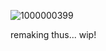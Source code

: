 ![1000000399](https://github.com/user-attachments/assets/a692c1a5-9e5b-4570-a1a2-f3552ca24f8f)


remaking thus... wip!

